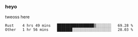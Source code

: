 ### heyo
tweoss here

<!--START_SECTION:waka-->

```text
Rust    4 hrs 49 mins   █████████████████▒░░░░░░░   69.28 %
Other   1 hr 56 mins    ███████░░░░░░░░░░░░░░░░░░   28.03 %
```

<!--END_SECTION:waka-->

<!--
**Tweoss/tweoss** is a ✨ _special_ ✨ repository because its `README.md` (this file) appears on your GitHub profile.

Here are some ideas to get you started:

- 🔭 I’m currently working on ...
- 🌱 I’m currently learning ...
- 👯 I’m looking to collaborate on ...
- 🤔 I’m looking for help with ...
- 💬 Ask me about ...
- 📫 How to reach me: ...
- 😄 Pronouns: ...
- ⚡ Fun fact: ...
-->
